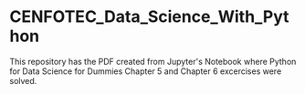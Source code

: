 # CENFOTEC_Data_Science_With_Python

This repository has the PDF created from Jupyter's Notebook where Python for Data Science for Dummies Chapter 5 and Chapter 6 excercises were solved.
